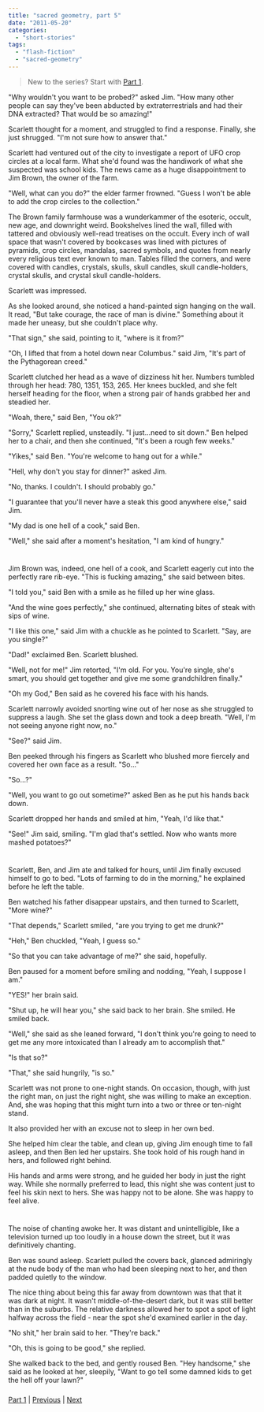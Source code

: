 ```yaml
---
title: "sacred geometry, part 5"
date: "2011-05-20"
categories: 
  - "short-stories"
tags: 
  - "flash-fiction"
  - "sacred-geometry"
---
```


> New to the series? Start with [Part 1](/blog/2011/3/4/sacred-geometry-part-1-tesseract.html/).

  
"Why wouldn't you want to be probed?" asked Jim. "How many other people can say they've been abducted by extraterrestrials and had their DNA extracted? That would be so amazing!"

Scarlett thought for a moment, and struggled to find a response. Finally, she just shrugged. "I'm not sure how to answer that."

Scarlett had ventured out of the city to investigate a report of UFO crop circles at a local farm. What she'd found was the handiwork of what she suspected was school kids. The news came as a huge disappointment to Jim Brown, the owner of the farm.

"Well, what can you do?" the elder farmer frowned. "Guess I won't be able to add the crop circles to the collection."

The Brown family farmhouse was a wunderkammer of the esoteric, occult, new age, and downright weird. Bookshelves lined the wall, filled with tattered and obviously well-read treatises on the occult. Every inch of wall space that wasn't covered by bookcases was lined with pictures of pyramids, crop circles, mandalas, sacred symbols, and quotes from nearly every religious text ever known to man. Tables filled the corners, and were covered with candles, crystals, skulls, skull candles, skull candle-holders, crystal skulls, and crystal skull candle-holders.

Scarlett was impressed.

As she looked around, she noticed a hand-painted sign hanging on the wall. It read, "But take courage, the race of man is divine." Something about it made her uneasy, but she couldn't place why.

"That sign," she said, pointing to it, "where is it from?"

"Oh, I lifted that from a hotel down near Columbus." said Jim, "It's part of the Pythagorean creed."

Scarlett clutched her head as a wave of dizziness hit her. Numbers tumbled through her head: 780, 1351, 153, 265. Her knees buckled, and she felt herself heading for the floor, when a strong pair of hands grabbed her and steadied her.

"Woah, there," said Ben, "You ok?"

"Sorry," Scarlett replied, unsteadily. "I just...need to sit down." Ben helped her to a chair, and then she continued, "It's been a rough few weeks."

"Yikes," said Ben. "You're welcome to hang out for a while."

"Hell, why don't you stay for dinner?" asked Jim.

"No, thanks. I couldn't. I should probably go."

"I guarantee that you'll never have a steak this good anywhere else," said Jim.

"My dad is one hell of a cook," said Ben.

"Well," she said after a moment's hesitation, "I am kind of hungry."

#

Jim Brown was, indeed, one hell of a cook, and Scarlett eagerly cut into the perfectly rare rib-eye. "This is fucking amazing," she said between bites.

"I told you," said Ben with a smile as he filled up her wine glass.

"And the wine goes perfectly," she continued, alternating bites of steak with sips of wine.

"I like this one," said Jim with a chuckle as he pointed to Scarlett. "Say, are you single?"

"Dad!" exclaimed Ben. Scarlett blushed.

"Well, not for me!" Jim retorted, "I'm old. For you. You're single, she's smart, you should get together and give me some grandchildren finally."

"Oh my God," Ben said as he covered his face with his hands.

Scarlett narrowly avoided snorting wine out of her nose as she struggled to suppress a laugh. She set the glass down and took a deep breath. "Well, I'm not seeing anyone right now, no."

"See?" said Jim.

Ben peeked through his fingers as Scarlett who blushed more fiercely and covered her own face as a result. "So..."

"So...?"

"Well, you want to go out sometime?" asked Ben as he put his hands back down.

Scarlett dropped her hands and smiled at him, "Yeah, I'd like that."

"See!" Jim said, smiling. "I'm glad that's settled. Now who wants more mashed potatoes?"

#

Scarlett, Ben, and Jim ate and talked for hours, until Jim finally excused himself to go to bed. "Lots of farming to do in the morning," he explained before he left the table.

Ben watched his father disappear upstairs, and then turned to Scarlett, "More wine?"

"That depends," Scarlett smiled, "are you trying to get me drunk?"

"Heh," Ben chuckled, "Yeah, I guess so."

"So that you can take advantage of me?" she said, hopefully.

Ben paused for a moment before smiling and nodding, "Yeah, I suppose I am."

"YES!" her brain said.

"Shut up, he will hear you," she said back to her brain. She smiled. He smiled back.

"Well," she said as she leaned forward, "I don't think you're going to need to get me any more intoxicated than I already am to accomplish that."

"Is that so?"

"That," she said hungrily, "is so."

Scarlett was not prone to one-night stands. On occasion, though, with just the right man, on just the right night, she was willing to make an exception. And, she was hoping that this might turn into a two or three or ten-night stand.

It also provided her with an excuse not to sleep in her own bed.

She helped him clear the table, and clean up, giving Jim enough time to fall asleep, and then Ben led her upstairs. She took hold of his rough hand in hers, and followed right behind.

His hands and arms were strong, and he guided her body in just the right way. While she normally preferred to lead, this night she was content just to feel his skin next to hers. She was happy not to be alone. She was happy to feel alive.

#

The noise of chanting awoke her. It was distant and unintelligible, like a television turned up too loudly in a house down the street, but it was definitively chanting.

Ben was sound asleep. Scarlett pulled the covers back, glanced admiringly at the nude body of the man who had been sleeping next to her, and then padded quietly to the window.

The nice thing about being this far away from downtown was that that it was dark at night. It wasn't middle-of-the-desert dark, but it was still better than in the suburbs. The relative darkness allowed her to spot a spot of light halfway across the field - near the spot she'd examined earlier in the day.

"No shit," her brain said to her. "They're back."

"Oh, this is going to be good," she replied.

She walked back to the bed, and gently roused Ben. "Hey handsome," she said as he looked at her, sleepily, "Want to go tell some damned kids to get the hell off your lawn?"

###

[Part 1](/blog/2011/3/4/sacred-geometry-part-1-tesseract.html/) | [Previous](/blog/2011/4/1/sacred-geometry-part-4-vesica-piscis.html/) | [Next](/blog/2011/9/30/sacred-geometry-part-6.html/)
